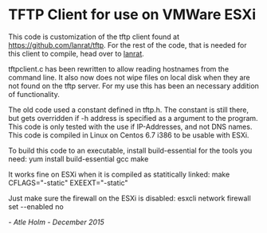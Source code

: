 # TFTP Client for use on VMWare ESXi

This code is customization of the tftp client found at https://github.com/lanrat/tftp. For the rest of the code, that is needed for this client to compile, head over to [lanrat](https://github.com/lanrat/tftp).

tftpclient.c has been rewritten to allow reading hostnames from the command line. It also now does not wipe files on local disk when they are not found on the tftp server. For my use this has been an necessary addition of functionality.

The old code used a constant defined in tftp.h. The constant is still there, but gets overridden if -h address is specified as a argument to the program. This code is only tested with the use if IP-Addresses, and not DNS names. This code is compiled in Linux on Centos 6.7 i386 to be usable with ESXi.

To build this code to an executable, install build-essential for the tools you need:
yum install build-essential gcc make

It works fine on ESXi when it is compiled as statitically linked:
make CFLAGS="-static" EXEEXT="-static"

Just make sure the firewall on the ESXi is disabled:
esxcli network firewall set --enabled no

*- Atle Holm - December 2015*